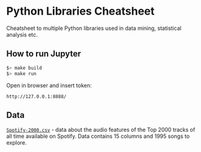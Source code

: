 # Python Libraries Cheatsheet

Cheatsheet to multiple Python libraries used in data mining, statistical analysis etc.

## How to run Jupyter
```bash
$> make build
$> make run
```

Open in browser and insert token:
```
http://127.0.0.1:8888/
```

## Data

[`Spotify-2000.csv`](https://www.kaggle.com/iamsumat/spotify-top-2000s-mega-dataset#Spotify-2000.csv) - data about the audio features of the Top 2000 tracks of all time available on Spotify. Data contains 15 columns and 1995 songs to explore.